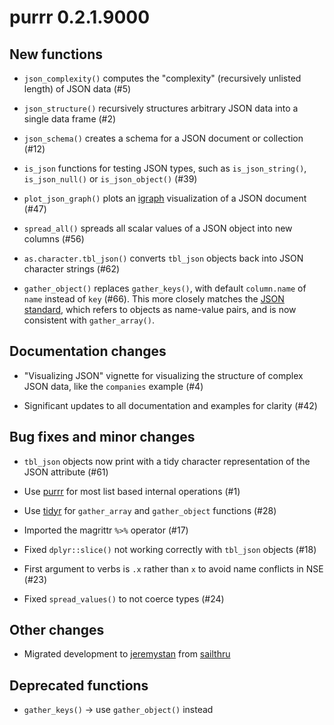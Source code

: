 # purrr 0.2.1.9000

## New functions

* `json_complexity()` computes the "complexity" (recursively unlisted length) of JSON data (#5)

* `json_structure()` recursively structures arbitrary JSON data into a single data frame (#2)

* `json_schema()` creates a schema for a JSON document or collection (#12)

* `is_json` functions for testing JSON types, such as `is_json_string()`, `is_json_null()` or `is_json_object()` (#39)

* `plot_json_graph()` plots an [igraph](https://github.com/igraph/igraph) visualization of a JSON document (#47)

* `spread_all()` spreads all scalar values of a JSON object into new columns (#56)

* `as.character.tbl_json()` converts `tbl_json` objects back into JSON character strings (#62)

* `gather_object()` replaces `gather_keys()`, with default `column.name` of `name` instead of `key` (#66). This more closely matches the [JSON standard](http://www.json.org/), which refers to objects as name-value pairs, and is now consistent with `gather_array()`.

## Documentation changes

* "Visualizing JSON" vignette for visualizing the structure of complex JSON data, like the `companies` example (#4)

* Significant updates to all documentation and examples for clarity (#42)

## Bug fixes and minor changes

* `tbl_json` objects now print with a tidy character representation of the JSON attribute (#61)

* Use [purrr](https://github.com/jeremystan/purrr) for most list based internal operations (#1)

* Use [tidyr](https://github.com/hadley/tidyr) for `gather_array` and `gather_object` functions (#28)

* Imported the magrittr `%>%` operator (#17)

* Fixed `dplyr::slice()` not working correctly with `tbl_json` objects (#18)

* First argument to verbs is `.x` rather than `x` to avoid name conflicts in NSE (#23)

* Fixed `spread_values()` to not coerce types (#24)

## Other changes

* Migrated development to [jeremystan](https://github.com/jeremystan/tidyjson) from [sailthru](https://github.com/sailthru/tidyjson)

## Deprecated functions

* `gather_keys()` -> use `gather_object()` instead
